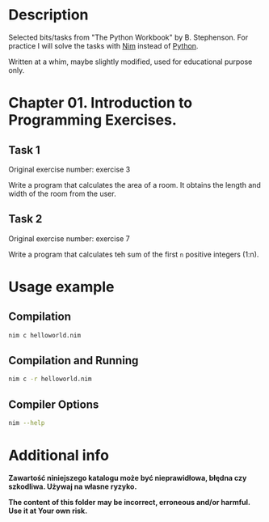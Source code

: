 # Description

Selected bits/tasks from "The Python Workbook" by B. Stephenson.
For practice I will solve the tasks with [Nim](https://en.wikipedia.org/wiki/Nim_(programming_language)) instead of [Python](https://www.python.org/).

Written at a whim, maybe slightly modified, used for educational purpose only.

# Chapter 01. Introduction to Programming Exercises.

## Task 1

Original exercise number: exercise 3

Write a program that calculates the area of a room. It obtains the length and width of the room from the user.

## Task 2

Original exercise number: exercise 7

Write a program that calculates teh sum of the first `n` positive integers (1:n).

# Usage example

## Compilation

``` bash
nim c helloworld.nim
```

## Compilation and Running

```bash
nim c -r helloworld.nim
```

## Compiler Options

```bash
nim --help
```

# Additional info

**Zawartość niniejszego katalogu może być nieprawidłowa, błędna czy szkodliwa. Używaj na własne ryzyko.**

**The content of this folder may be incorrect, erroneous and/or harmful. Use it at Your own risk.**
